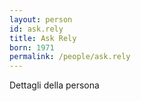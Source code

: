 ```yaml
---
layout: person
id: ask.rely
title: Ask Rely
born: 1971
permalink: /people/ask.rely
---
```


Dettagli della persona 